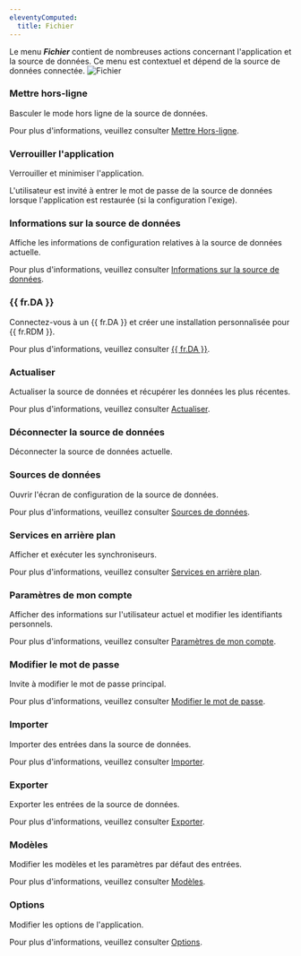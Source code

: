 ```yaml
---
eleventyComputed:
  title: Fichier
---
```

Le menu ***Fichier*** contient de nombreuses actions concernant l'application et la source de données. Ce menu est contextuel et dépend de la source de données connectée.
![Fichier](https://cdnweb.devolutions.net/docs/fr/rdm/windows/clip10025.png)

### Mettre hors-ligne

Basculer le mode hors ligne de la source de données.

Pour plus d'informations, veuillez consulter [Mettre Hors-ligne](/fr/rdm/windows/data-sources/offline-mode/).

### Verrouiller l'application

Verrouiller et minimiser l'application.

L'utilisateur est invité à entrer le mot de passe de la source de données lorsque l'application est restaurée (si la configuration l'exige).

### Informations sur la source de données

Affiche les informations de configuration relatives à la source de données actuelle.

Pour plus d'informations, veuillez consulter [Informations sur la source de données](/fr/rdm/windows/commands/file/my-data-source-information/).

### {{ fr.DA }}

Connectez-vous à un {{ fr.DA }} et créer une installation personnalisée pour {{ fr.RDM }}.

Pour plus d'informations, veuillez consulter [{{ fr.DA }}](/fr/rdm/windows/commands/file/devolutions-account/).

### Actualiser

Actualiser la source de données et récupérer les données les plus récentes.

Pour plus d'informations, veuillez consulter [Actualiser](/fr/rdm/windows/commands/file/refresh/).

### Déconnecter la source de données

Déconnecter la source de données actuelle.

### Sources de données

Ouvrir l'écran de configuration de la source de données.

Pour plus d'informations, veuillez consulter [Sources de données](/fr/rdm/windows/commands/file/data-sources/).

### Services en arrière plan

Afficher et exécuter les synchroniseurs.

Pour plus d'informations, veuillez consulter [Services en arrière plan](/fr/rdm/windows/commands/file/background-services/).

### Paramètres de mon compte

Afficher des informations sur l'utilisateur actuel et modifier les identifiants personnels.

Pour plus d'informations, veuillez consulter [Paramètres de mon compte](/fr/rdm/windows/commands/file/my-account-settings/).

### Modifier le mot de passe

Invite à modifier le mot de passe principal.

Pour plus d'informations, veuillez consulter [Modifier le mot de passe](/fr/rdm/windows/commands/file/change-master-key/).

### Importer

Importer des entrées dans la source de données.

Pour plus d'informations, veuillez consulter [Importer](/fr/rdm/windows/commands/file/import/).

### Exporter

Exporter les entrées de la source de données.

Pour plus d'informations, veuillez consulter [Exporter](/fr/rdm/windows/commands/file/export/).

### Modèles

Modifier les modèles et les paramètres par défaut des entrées.

Pour plus d'informations, veuillez consulter [Modèles](/fr/rdm/windows/commands/file/templates/).

### Options

Modifier les options de l'application.

Pour plus d'informations, veuillez consulter [Options](/fr/rdm/windows/commands/file/options/).
